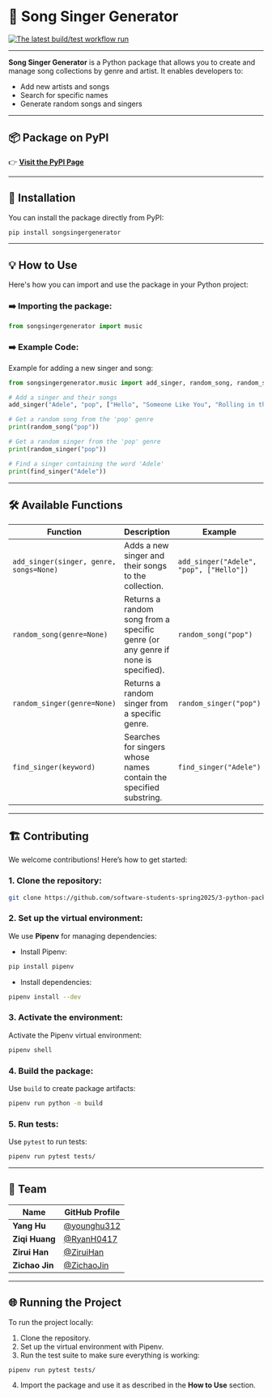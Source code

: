 
# 🎵 Song Singer Generator

[![The latest build/test workflow run](https://github.com/software-students-spring2025/3-python-package-solapis/actions/workflows/ci.yml/badge.svg)](https://github.com/software-students-spring2025/3-python-package-solapis/actions/workflows/ci.yml) 

---

**Song Singer Generator** is a Python package that allows you to create and manage song collections by genre and artist. It enables developers to:
- Add new artists and songs  
- Search for specific names  
- Generate random songs and singers  

---

## 📦 **Package on PyPI**
👉 [**Visit the PyPI Page**](https://pypi.org/project/songsingergenerator/)  

---

## 🚀 **Installation**  
You can install the package directly from PyPI:

```bash
pip install songsingergenerator
```
---

## 💡 **How to Use**  
Here's how you can import and use the package in your Python project:

### ➡️ **Importing the package:**
```python
from songsingergenerator import music
```

### ➡️ **Example Code:**
Example for adding a new singer and song:
```python
from songsingergenerator.music import add_singer, random_song, random_singer, find_singer

# Add a singer and their songs
add_singer("Adele", "pop", ["Hello", "Someone Like You", "Rolling in the Deep"])

# Get a random song from the 'pop' genre
print(random_song("pop"))

# Get a random singer from the 'pop' genre
print(random_singer("pop"))

# Find a singer containing the word 'Adele'
print(find_singer("Adele"))
```

---

## 🛠️ **Available Functions**
| Function | Description | Example |
|----------|-------------|---------|
| `add_singer(singer, genre, songs=None)` | Adds a new singer and their songs to the collection. | `add_singer("Adele", "pop", ["Hello"])` |
| `random_song(genre=None)` | Returns a random song from a specific genre (or any genre if none is specified). | `random_song("pop")` |
| `random_singer(genre=None)` | Returns a random singer from a specific genre. | `random_singer("pop")` |
| `find_singer(keyword)` | Searches for singers whose names contain the specified substring. | `find_singer("Adele")` |

---

## 🏗️ **Contributing**  
We welcome contributions! Here’s how to get started:

### 1. **Clone the repository**:
```bash
git clone https://github.com/software-students-spring2025/3-python-package-solapis.git
```

### 2. **Set up the virtual environment**:
We use **Pipenv** for managing dependencies:

- Install Pipenv:
```bash
pip install pipenv
```

- Install dependencies:
```bash
pipenv install --dev
```

### 3. **Activate the environment**:
Activate the Pipenv virtual environment:
```bash
pipenv shell
```

### 4. **Build the package**:
Use `build` to create package artifacts:
```bash
pipenv run python -m build
```

### 5. **Run tests**:
Use `pytest` to run tests:
```bash
pipenv run pytest tests/
```

---

## 👥 **Team**
| Name | GitHub Profile |
|------|----------------|
| **Yang Hu** | [@younghu312](https://github.com/younghu312) |
| **Ziqi Huang** | [@RyanH0417](https://github.com/RyanH0417) |
| **Zirui Han** | [@ZiruiHan](https://github.com/ZiruiHan) |
| **Zichao Jin** | [@ZichaoJin](https://github.com/ZichaoJin) |

---

## 🌐 **Running the Project**
To run the project locally:
1. Clone the repository.
2. Set up the virtual environment with Pipenv.
3. Run the test suite to make sure everything is working:
```bash
pipenv run pytest tests/
```

4. Import the package and use it as described in the **How to Use** section.

